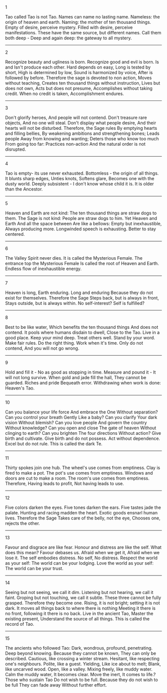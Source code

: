 1 

Tao called Tao is not Tao. Names can name no lasting name. 
Nameless: the origin of heaven and earth. Naming: the mother of ten thousand things. 
Empty of desire, perceive mystery. Filled with desire, perceive manifestations. 
These have the same source, but different names. 
Call them both deep - Deep and again deep: the gateway to all mystery. 

---
2

Recognize beauty and ugliness is born. 
Recognize good and evil is born. 
Is and Isn't produce each other. Hard depends on easy, Long is tested by short, 
High is determined by low, Sound is harmonized by voice, After is followed by before. 
Therefore the sage is devoted to non action, Moves without teaching, 
Creates ten thousand things without instruction, Lives but does not own, Acts but does not presume, 
Accomplishes without taking credit. When no credit is taken, Accomplishment endures. 

--- 
3

Don't glorify heroes, And people will not contend. 
Don't treasure rare objects, And no one will steal. 
Don't display what people desire, And their hearts will not be disturbed. 
Therefore, the Sage rules By emptying hearts and filling bellies, By weakening ambitions and strengthening bones; Leads people Away from knowing and wanting; 
Deters those who know too much From going too far: 
Practices non-action And the natural order is not disrupted. 

--- 
4

Tao is empty- its use never exhausted. 
Bottomless - the origin of all things. 
It blunts sharp edges, Unties knots, Softens glare, Becomes one with the dusty world. 
Deeply subsistent - 
I don't know whose child it is. It is older than the Ancestor. 

---
5

Heaven and Earth are not kind: The ten thousand things are straw dogs to them. 
The Sage is not kind: People are straw dogs to him. 
Yet Heaven and Earth And all the space between Are like a bellows: Empty but inexhaustible, Always producing more. 
Longwinded speech is exhausting. Better to stay centered. 

--- 
6

The Valley Spirit never dies. It is called the Mysterious Female. 
The entrance top the Mysterious Female Is called the root of Heaven and Earth. 
Endless flow of inexhaustible energy. 

---
7

Heaven is long, Earth enduring. 
Long and enduring Because they do not exist for themselves. 
Therefore the Sage Steps back, but is always in front, Stays outside, but is always within. 
No self-interest? 
Self is fulfilled? 

--- 
8

Best to be like water, Which benefits the ten thousand things And does not contend. It pools where humans disdain to dwell, Close to the Tao. 
Live in a good place. Keep your mind deep. Treat others well. Stand by your word. 
Make fair rules. Do the right thing. Work when it's time. 
Only do not contend, And you will not go wrong. 

---
9

Hold and fill it - No as good as stopping in time. 
Measure and pound it - It will not long survive. 
When gold and jade fill the hall, They cannot be guarded. 
Riches and pride Bequeath error. 
Withdrawing when work is done: Heaven's Tao. 

--- 
10

Can you balance your life force And embrace the One Without separation? 
Can you control your breath Gently Like a baby? 
Can you clarify Your dark vision Without blemish? 
Can you love people And govern the country Without knowledge? 
Can you open and close The gate of heaven Without clinging to earth? 
Can you brighten The four directions Without action? 
Give birth and cultivate. Give birth and do not possess. Act without dependence. Excel but do not rule. This is called the dark Te. 

---
11

Thirty spokes join one hub. The wheel's use comes from emptiness. 
Clay is fired to make a pot. The pot's use comes from emptiness. 
Windows and doors are cut to make a room. The room's use comes from emptiness. 
Therefore, Having leads to profit, Not having leads to use. 

---
12

Five colors darken the eyes. Five tones darken the ears. Five tastes jade the palate. 
Hunting and racing madden the heart. Exotic goods ensnarl human lives. 
Therefore the Sage Takes care of the belly, not the eye, Chooses one, rejects the other. 

---
13

Favour and disgrace are like fear. Honour and distress are like the self. 
What does this mean? Favour debases us. Afraid when we get it, Afraid when we lose it. 
The self embodies distress. No self, No distress. 
Respect the world as your self: The world can be your lodging. Love the world as your self: The world can be your trust. 

--- 
14

Seeing but not seeing, we call it dim. Listening but not hearing, we call it faint. Groping but not touching, we call it subtle. 
These three cannot be fully grasped. Therefore they become one. 
Rising, it is not bright; setting it is not dark. It moves all things back to where there is nothing 
Meeting it there is no front, following it there is no back. 
Live in the ancient Tao, Master the existing present, Understand the source of all things. This is called the record of Tao. 

---
15

The ancients who followed Tao: Dark, wondrous, profound, penetrating. Deep beyond knowing. 
Because they cannot be known, They can only be described. Cautious, like crossing a winter stream. Hesitant, like respecting one's neighbours. Polite, like a guest. 
Yielding, Like ice about to melt; Blank, like uncarved wood. Open, like a valley. Mixing freely, like muddy water. 
Calm the muddy water, It becomes clear. Move the inert, It comes to life.? 
Those who sustain Tao Do not wish to be full. Because they do not wish to be full They can fade away Without further effort. 
